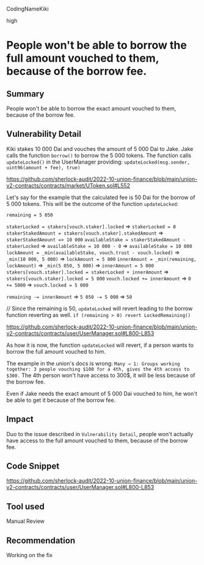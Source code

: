 CodingNameKiki

high

# People won't be able to borrow the full amount vouched to them, because of the borrow fee.

## Summary
People won't be able to borrow the exact amount vouched to them, because of the borrow fee.

## Vulnerability Detail
Kiki stakes 10 000 Dai and vouches the amount of 5 000 Dai to Jake.
Jake calls the function `borrow()` to borrow the 5 000 tokens.
The function calls `updateLocked()` in the UserManager providing:
`updateLocked(msg.sender, uint96(amount + fee), true)`

https://github.com/sherlock-audit/2022-10-union-finance/blob/main/union-v2-contracts/contracts/market/UToken.sol#L552

Let's say for the example that the calculated fee is 50 Dai for the borrow of 5 000 tokens.
This will be the outcome of the function `updateLocked`:

`remaining = 5 050`

`stakerLocked = stakers[vouch.staker].locked` => `stakerLocked = 0`
`stakerStakedAmount = stakers[vouch.staker].stakedAmount` => `stakerStakedAmount => 10 000`
`availableStake = stakerStakedAmount - stakerLocked` => `availableStake = 10 000 - 0` => `availableStake = 10 000`
`lockAmount = _min(availableStake, vouch.trust - vouch.locked)` => `_min(10 000, 5 000)` => `lockAmount = 5 000`
`innerAmount = _min(remaining, lockAmount)` => `_min(5 050, 5 000)` => `innerAmount = 5 000`
`stakers[vouch.staker].locked = stakerLocked + innerAmount` => `stakers[vouch.staker].locked = 5 000`
`vouch.locked += innerAmount` => `0 += 5000` => `vouch.locked = 5 000`

`remaining -= innerAmount` => `5 050 -= 5 000` => `50`

// Since the remaining is 50, `updateLocked` will revert leading to the borrow function reverting as well.
`if (remaining > 0) revert LockedRemaining()`

https://github.com/sherlock-audit/2022-10-union-finance/blob/main/union-v2-contracts/contracts/user/UserManager.sol#L800-L853

As how it is now, the function `updateLocked` will revert, if a person wants to borrow the full amount vouched to him.

The example in the union's docs is wrong: 
`Many → 1: Groups working together: 3 people vouching $100 for a 4th, gives the 4th access to $300.`
The 4th person won't have access to 300$, it will be less because of the borrow fee.

Even if Jake needs the exact amount of 5 000 Dai vouched to him, he won't be able to get it because of the borrow fee.

## Impact
Duo to the issue described in `Vulnerability Detail`, people won't actually have access to the full amount vouched to them, because of the borrow fee. 

## Code Snippet

https://github.com/sherlock-audit/2022-10-union-finance/blob/main/union-v2-contracts/contracts/user/UserManager.sol#L800-L853

## Tool used

Manual Review

## Recommendation
Working on the fix